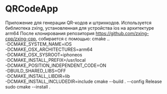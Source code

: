 # QRCodeApp
Приложение для генерации QR-кодов и штрихкодов.
Используется библиотека zxing, установленная для устройства ios на архитектуре arm64
После клонирования репозитория https://github.com/zxing-cpp/zxing-cpp, собирается с помощью:
cmake .. \
  -DCMAKE_SYSTEM_NAME=iOS \
  -DCMAKE_OSX_ARCHITECTURES=arm64 \
  -DCMAKE_OSX_SYSROOT=iphoneos \
  -DCMAKE_INSTALL_PREFIX=/usr/local \
  -DCMAKE_POSITION_INDEPENDENT_CODE=ON \
  -DBUILD_SHARED_LIBS=OFF \
  -DCMAKE_INSTALL_LIBDIR=lib \
  -DCMAKE_INSTALL_INCLUDEDIR=include
cmake --build . --config Release
sudo cmake --install .
